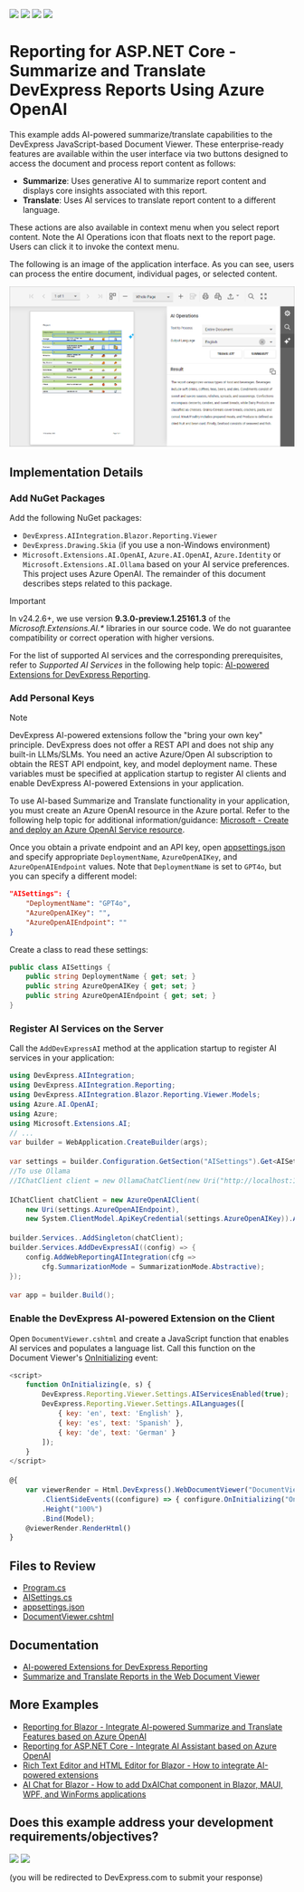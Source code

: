 <!-- default badges list -->
![](https://img.shields.io/endpoint?url=https://codecentral.devexpress.com/api/v1/VersionRange/892073565/24.2.6%2B)
[![](https://img.shields.io/badge/Open_in_DevExpress_Support_Center-FF7200?style=flat-square&logo=DevExpress&logoColor=white)](https://supportcenter.devexpress.com/ticket/details/T1264540)
[![](https://img.shields.io/badge/📖_How_to_use_DevExpress_Examples-e9f6fc?style=flat-square)](https://docs.devexpress.com/GeneralInformation/403183)
[![](https://img.shields.io/badge/💬_Leave_Feedback-feecdd?style=flat-square)](#does-this-example-address-your-development-requirementsobjectives)
<!-- default badges end -->
# Reporting for ASP.NET Core -  Summarize and Translate DevExpress Reports Using Azure OpenAI

This example adds AI-powered summarize/translate capabilities to the DevExpress JavaScript-based Document Viewer. These enterprise-ready features are available within the user interface via two buttons designed to access the document and process report content as follows: 

- **Summarize**: Uses generative AI to summarize report content and displays core insights associated with this report. 
- **Translate**: Uses AI services to translate report content to a different language. 

These actions are also available in context menu when you select report content. Note the AI Operations icon that floats next to the report page. Users can click it to invoke the context menu.

The following is an image of the application interface. As you can see, users can process the entire document, individual pages, or selected content. 

![Web Document Viewer - AI-Powered Summarize and Translate Buttons](web-reporting-ai-enhancements.png)

## Implementation Details

### Add NuGet Packages

Add the following NuGet packages:

- `DevExpress.AIIntegration.Blazor.Reporting.Viewer`
- `DevExpress.Drawing.Skia` (if you use a non-Windows environment)
- `Microsoft.Extensions.AI.OpenAI`, `Azure.AI.OpenAI`, `Azure.Identity` or `Microsoft.Extensions.AI.Ollama` based on your AI service preferences. This project uses Azure OpenAI. The remainder of this document describes steps related to this package.

> [!IMPORTANT]
> In v24.2.6+, we use version **9.3.0-preview.1.25161.3** of the _Microsoft.Extensions.AI.*_ libraries in our source code. We do not guarantee compatibility or correct operation with higher versions.

For the list of supported AI services and the corresponding prerequisites, refer to *Supported AI Services* in the following help topic: [AI-powered Extensions for DevExpress Reporting](https://docs.devexpress.com/XtraReports/405211/ai-powered-functionality/ai-for-devexpress-reporting#supported-ai-services
). 

### Add Personal Keys

> [!NOTE]  
> DevExpress AI-powered extensions follow the "bring your own key" principle. DevExpress does not offer a REST API and does not ship any built-in LLMs/SLMs. You need an active Azure/Open AI subscription to obtain the REST API endpoint, key, and model deployment name. These variables must be specified at application startup to register AI clients and enable DevExpress AI-powered Extensions in your application.

To use AI-based Summarize and Translate functionality in your application, you must create an Azure OpenAI resource in the Azure portal. Refer to the following help topic for additional information/guidance: [Microsoft - Create and deploy an Azure OpenAI Service resource](https://learn.microsoft.com/en-us/azure/ai-services/openai/how-to/create-resource?pivots=web-portal).

Once you obtain a private endpoint and an API key, open [appsettings.json](./CS/JSDocumentViewer/appsettings.json) and specify appropriate `DeploymentName`, `AzureOpenAIKey`, and `AzureOpenAIEndpoint` values. Note that `DeploymentName` is set to `GPT4o`, but you can specify a different model: 

```json
"AISettings": {
    "DeploymentName": "GPT4o",
    "AzureOpenAIKey": "",
    "AzureOpenAIEndpoint": ""
}
``` 

Create a class to read these settings:

```cs
public class AISettings {
    public string DeploymentName { get; set; }
    public string AzureOpenAIKey { get; set; }
    public string AzureOpenAIEndpoint { get; set; }
}
```

### Register AI Services on the Server

Call the `AddDevExpressAI` method at the application startup to register AI services in your application:

```cs
using DevExpress.AIIntegration;
using DevExpress.AIIntegration.Reporting;
using DevExpress.AIIntegration.Blazor.Reporting.Viewer.Models;
using Azure.AI.OpenAI;
using Azure;
using Microsoft.Extensions.AI;
// ...
var builder = WebApplication.CreateBuilder(args);

var settings = builder.Configuration.GetSection("AISettings").Get<AISettings>();
//To use Ollama
//IChatClient client = new OllamaChatClient(new Uri("http://localhost:11434/api/chat", "phi3.5:latest"));

IChatClient chatClient = new AzureOpenAIClient(
    new Uri(settings.AzureOpenAIEndpoint),
    new System.ClientModel.ApiKeyCredential(settings.AzureOpenAIKey)).AsChatClient(settings.DeploymentName);

builder.Services..AddSingleton(chatClient);
builder.Services.AddDevExpressAI((config) => {
    config.AddWebReportingAIIntegration(cfg =>
        cfg.SummarizationMode = SummarizationMode.Abstractive);
});

var app = builder.Build();
```

### Enable the DevExpress AI-powered Extension on the Client

Open `DocumentViewer.cshtml` and create a JavaScript function that enables AI services and populates a language list. Call this function on the Document Viewer's [OnInitializing](https://docs.devexpress.com/XtraReports/DevExpress.AspNetCore.Reporting.WebDocumentViewer.WebDocumentViewerClientSideEventsBuilderBase-2.OnInitializing(System.String)) event:

```js
<script>
    function OnInitializing(e, s) {
        DevExpress.Reporting.Viewer.Settings.AIServicesEnabled(true);
        DevExpress.Reporting.Viewer.Settings.AILanguages([
            { key: 'en', text: 'English' },
            { key: 'es', text: 'Spanish' },
            { key: 'de', text: 'German' }
        ]);
    }
</script>

@{
    var viewerRender = Html.DevExpress().WebDocumentViewer("DocumentViewer")
        .ClientSideEvents((configure) => { configure.OnInitializing("OnInitializing"); })
        .Height("100%")
        .Bind(Model);
    @viewerRender.RenderHtml()
}
```

## Files to Review

- [Program.cs](./CS/JSDocumentViewer/Program.cs)
- [AISettings.cs](./CS/JSDocumentViewer/Models/AISettings.cs)
- [appsettings.json](./CS/JSDocumentViewer/appsettings.json)
- [DocumentViewer.cshtml](./CS/JSDocumentViewer/Views/Home/DocumentViewer.cshtml)

## Documentation

- [AI-powered Extensions for DevExpress Reporting](https://docs.devexpress.com/XtraReports/405211/ai-powered-functionality/ai-for-devexpress-reporting)
- [Summarize and Translate Reports in the Web Document Viewer](https://docs.devexpress.com/XtraReports/405196/ai-powered-functionality/summarize-translate-in-web-viewer)

## More Examples

- [Reporting for Blazor - Integrate AI-powered Summarize and Translate Features based on Azure OpenAI](https://github.com/DevExpress-Examples/blazor-reporting-ai-summarize-and-translate)
- [Reporting for ASP.NET Core - Integrate AI Assistant based on Azure OpenAI](https://github.com/DevExpress-Examples/web-reporting-integrate-ai-assistant/)
- [Rich Text Editor and HTML Editor for Blazor - How to integrate AI-powered extensions](https://github.com/DevExpress-Examples/blazor-ai-integration-to-text-editors)
- [AI Chat for Blazor - How to add DxAIChat component in Blazor, MAUI, WPF, and WinForms applications](https://github.com/DevExpress-Examples/devexpress-ai-chat-samples)

<!-- feedback -->
## Does this example address your development requirements/objectives?

[<img src="https://www.devexpress.com/support/examples/i/yes-button.svg"/>](https://www.devexpress.com/support/examples/survey.xml?utm_source=github&utm_campaign=reporting-asp-net-core-ai-summarize-and-translate&~~~was_helpful=yes) [<img src="https://www.devexpress.com/support/examples/i/no-button.svg"/>](https://www.devexpress.com/support/examples/survey.xml?utm_source=github&utm_campaign=reporting-asp-net-core-ai-summarize-and-translate&~~~was_helpful=no)

(you will be redirected to DevExpress.com to submit your response)
<!-- feedback end -->
